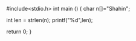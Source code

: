#include<stdio.h>
int main () {
char n[]="Shahin";

int len = strlen(n);
printf("%d",len);



return 0;
}

